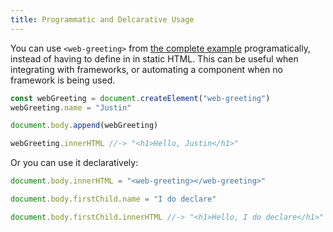 ```yaml
---
title: Programmatic and Delcarative Usage
---
```

You can use `<web-greeting>` from [the complete example](/get-started/complete-example) programatically, instead of having to define in in static HTML.  This can be useful when integrating with frameworks, or automating a component when no framework is being used.

```js
const webGreeting = document.createElement("web-greeting")
webGreeting.name = "Justin"

document.body.append(webGreeting)

webGreeting.innerHTML //-> "<h1>Hello, Justin</h1>"
```

Or you can use it declaratively:

```js
document.body.innerHTML = "<web-greeting></web-greeting>"

document.body.firstChild.name = "I do declare"

document.body.firstChild.innerHTML //-> "<h1>Hello, I do declare</h1>"
```
